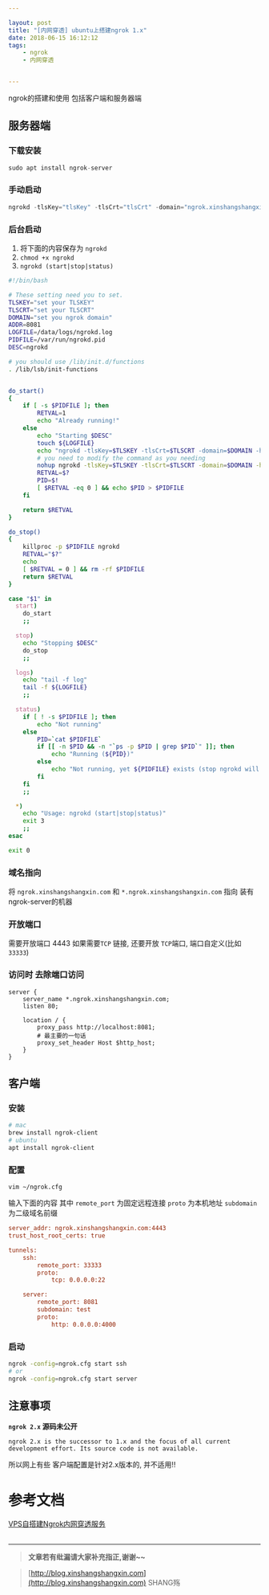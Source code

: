 ```yaml
---

layout: post
title: "[内网穿透] ubuntu上搭建ngrok 1.x"
date: 2018-06-15 16:12:12
tags:
    - ngrok
    - 内网穿透


---
```


ngrok的搭建和使用 包括客户端和服务器端
<!-- more -->



## 服务器端
### 下载安装
```js
sudo apt install ngrok-server
```
### 手动启动
```js
ngrokd -tlsKey="tlsKey" -tlsCrt="tlsCrt" -domain="ngrok.xinshangshangxin.com" -httpAddr=":8081"  -httpsAddr=""
```

### 后台启动
1. 将下面的内容保存为 `ngrokd`
2. `chmod +x ngrokd`
3. `ngrokd (start|stop|status)`

```bash
#!/bin/bash

# These setting need you to set.
TLSKEY="set your TLSKEY"
TLSCRT="set your TLSCRT"
DOMAIN="set you ngrok domain"
ADDR=8081
LOGFILE=/data/logs/ngrokd.log
PIDFILE=/var/run/ngrokd.pid
DESC=ngrokd

# you should use /lib/init.d/functions 
. /lib/lsb/init-functions


do_start()
{
    if [ -s $PIDFILE ]; then
        RETVAL=1
        echo "Already running!"
    else
        echo "Starting $DESC"
        touch ${LOGFILE}
        echo "ngrokd -tlsKey=$TLSKEY -tlsCrt=$TLSCRT -domain=$DOMAIN -httpAddr=:${ADDR-80} -httpsAddr=  -log=$LOGFILE"
        # you need to modify the command as you needing
        nohup ngrokd -tlsKey=$TLSKEY -tlsCrt=$TLSCRT -domain=$DOMAIN -httpAddr=:${ADDR-80} -httpsAddr=  -log=$LOGFILE >/dev/null 2>&1 &
        RETVAL=$?
        PID=$!
        [ $RETVAL -eq 0 ] && echo $PID > $PIDFILE
    fi

    return $RETVAL
}

do_stop()
{
    killproc -p $PIDFILE ngrokd
    RETVAL="$?"
    echo
    [ $RETVAL = 0 ] && rm -rf $PIDFILE
    return $RETVAL
}

case "$1" in
  start)
    do_start
    ;;

  stop)
    echo "Stopping $DESC"
    do_stop
    ;;

  logs)
    echo "tail -f log"
    tail -f ${LOGFILE}
    ;;

  status)
    if [ ! -s $PIDFILE ]; then
        echo "Not running"
    else
        PID=`cat $PIDFILE`
        if [[ -n $PID && -n "`ps -p $PID | grep $PID`" ]]; then
            echo "Running (${PID})"
        else
            echo "Not running, yet ${PIDFILE} exists (stop ngrokd will fix this)"
        fi
    fi
    ;;

  *)
    echo "Usage: ngrokd (start|stop|status)"
    exit 3
    ;;
esac

exit 0
```

### 域名指向
将 `ngrok.xinshangshangxin.com` 和 `*.ngrok.xinshangshangxin.com` 指向 装有 ngrok-server的机器

### 开放端口
需要开放端口 4443
如果需要`TCP` 链接, 还要开放 `TCP`端口, 端口自定义(比如`33333`)

### 访问时 去除端口访问 
```Nginx
server {
    server_name *.ngrok.xinshangshangxin.com;
    listen 80;

    location / {
        proxy_pass http://localhost:8081;
        # 最主要的一句话
        proxy_set_header Host $http_host;
    }
}
```

## 客户端
### 安装
```bash
# mac 
brew install ngrok-client
# ubuntu
apt install ngrok-client
```

### 配置
`vim ~/ngrok.cfg`

输入下面的内容
其中 `remote_port` 为固定远程连接
`proto` 为本机地址
`subdomain` 为二级域名前缀

```Ini
server_addr: ngrok.xinshangshangxin.com:4443
trust_host_root_certs: true

tunnels:
    ssh:
        remote_port: 33333
        proto:
            tcp: 0.0.0.0:22

    server:
        remote_port: 8081
        subdomain: test
        proto:
            http: 0.0.0.0:4000
```

### 启动
```bash
ngrok -config=ngrok.cfg start ssh
# or
ngrok -config=ngrok.cfg start server
```

## 注意事项
**`ngrok 2.x` 源码未公开** 
```plain
ngrok 2.x is the successor to 1.x and the focus of all current development effort. Its source code is not available.
```
所以网上有些 客户端配置是针对2.x版本的, 并不适用!!


# 参考文档
[VPS自搭建Ngrok内网穿透服务](https://www.jianshu.com/p/d35962b0dba4)  
<br>

-----------------------

> **文章若有纰漏请大家补充指正,谢谢~~**

> [http://blog.xinshangshangxin.com](http://blog.xinshangshangxin.com) SHANG殇

